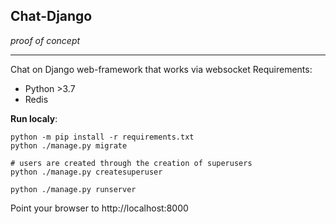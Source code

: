 ## Chat-Django 

_proof of concept_

---

Chat on Django web-framework that works via websocket
Requirements:
    
+ Python >3.7
+ Redis

**Run localy**:
```shell
python -m pip install -r requirements.txt
python ./manage.py migrate

# users are created through the creation of superusers
python ./manage.py createsuperuser

python ./manage.py runserver
```

Point your browser to http://localhost:8000
